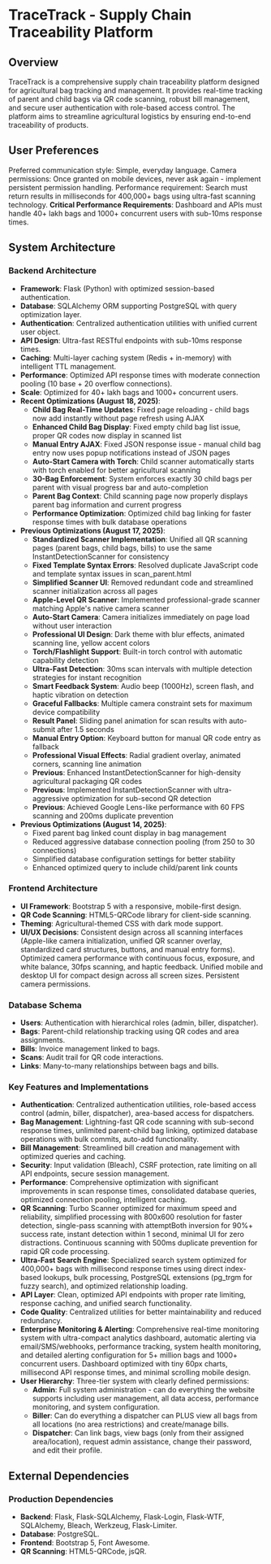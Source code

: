 # TraceTrack - Supply Chain Traceability Platform

## Overview
TraceTrack is a comprehensive supply chain traceability platform designed for agricultural bag tracking and management. It provides real-time tracking of parent and child bags via QR code scanning, robust bill management, and secure user authentication with role-based access control. The platform aims to streamline agricultural logistics by ensuring end-to-end traceability of products.

## User Preferences
Preferred communication style: Simple, everyday language.
Camera permissions: Once granted on mobile devices, never ask again - implement persistent permission handling.
Performance requirement: Search must return results in milliseconds for 400,000+ bags using ultra-fast scanning technology.
**Critical Performance Requirements**: Dashboard and APIs must handle 40+ lakh bags and 1000+ concurrent users with sub-10ms response times.

## System Architecture

### Backend Architecture
- **Framework**: Flask (Python) with optimized session-based authentication.
- **Database**: SQLAlchemy ORM supporting PostgreSQL with query optimization layer.
- **Authentication**: Centralized authentication utilities with unified current user object.
- **API Design**: Ultra-fast RESTful endpoints with sub-10ms response times.
- **Caching**: Multi-layer caching system (Redis + in-memory) with intelligent TTL management.
- **Performance**: Optimized API response times with moderate connection pooling (10 base + 20 overflow connections).
- **Scale**: Optimized for 40+ lakh bags and 1000+ concurrent users.
- **Recent Optimizations (August 18, 2025)**:
  - **Child Bag Real-Time Updates**: Fixed page reloading - child bags now add instantly without page refresh using AJAX
  - **Enhanced Child Bag Display**: Fixed empty child bag list issue, proper QR codes now display in scanned list
  - **Manual Entry AJAX**: Fixed JSON response issue - manual child bag entry now uses popup notifications instead of JSON pages
  - **Auto-Start Camera with Torch**: Child scanner automatically starts with torch enabled for better agricultural scanning
  - **30-Bag Enforcement**: System enforces exactly 30 child bags per parent with visual progress bar and auto-completion
  - **Parent Bag Context**: Child scanning page now properly displays parent bag information and current progress
  - **Performance Optimization**: Optimized child bag linking for faster response times with bulk database operations
- **Previous Optimizations (August 17, 2025)**:
  - **Standardized Scanner Implementation**: Unified all QR scanning pages (parent bags, child bags, bills) to use the same InstantDetectionScanner for consistency
  - **Fixed Template Syntax Errors**: Resolved duplicate JavaScript code and template syntax issues in scan_parent.html
  - **Simplified Scanner UI**: Removed redundant code and streamlined scanner initialization across all pages
  - **Apple-Level QR Scanner**: Implemented professional-grade scanner matching Apple's native camera scanner
  - **Auto-Start Camera**: Camera initializes immediately on page load without user interaction
  - **Professional UI Design**: Dark theme with blur effects, animated scanning line, yellow accent colors
  - **Torch/Flashlight Support**: Built-in torch control with automatic capability detection
  - **Ultra-Fast Detection**: 30ms scan intervals with multiple detection strategies for instant recognition
  - **Smart Feedback System**: Audio beep (1000Hz), screen flash, and haptic vibration on detection
  - **Graceful Fallbacks**: Multiple camera constraint sets for maximum device compatibility
  - **Result Panel**: Sliding panel animation for scan results with auto-submit after 1.5 seconds
  - **Manual Entry Option**: Keyboard button for manual QR code entry as fallback
  - **Professional Visual Effects**: Radial gradient overlay, animated corners, scanning line animation
  - **Previous**: Enhanced InstantDetectionScanner for high-density agricultural packaging QR codes
  - **Previous**: Implemented InstantDetectionScanner with ultra-aggressive optimization for sub-second QR detection
  - **Previous**: Achieved Google Lens-like performance with 60 FPS scanning and 200ms duplicate prevention
- **Previous Optimizations (August 14, 2025)**:
  - Fixed parent bag linked count display in bag management
  - Reduced aggressive database connection pooling (from 250 to 30 connections)
  - Simplified database configuration settings for better stability
  - Enhanced optimized query to include child/parent link counts

### Frontend Architecture
- **UI Framework**: Bootstrap 5 with a responsive, mobile-first design.
- **QR Code Scanning**: HTML5-QRCode library for client-side scanning.
- **Theming**: Agricultural-themed CSS with dark mode support.
- **UI/UX Decisions**: Consistent design across all scanning interfaces (Apple-like camera initialization, unified QR scanner overlay, standardized card structures, buttons, and manual entry forms). Optimized camera performance with continuous focus, exposure, and white balance, 30fps scanning, and haptic feedback. Unified mobile and desktop UI for compact design across all screen sizes. Persistent camera permissions.

### Database Schema
- **Users**: Authentication with hierarchical roles (admin, biller, dispatcher).
- **Bags**: Parent-child relationship tracking using QR codes and area assignments.
- **Bills**: Invoice management linked to bags.
- **Scans**: Audit trail for QR code interactions.
- **Links**: Many-to-many relationships between bags and bills.

### Key Features and Implementations
- **Authentication**: Centralized authentication utilities, role-based access control (admin, biller, dispatcher), area-based access for dispatchers.
- **Bag Management**: Lightning-fast QR code scanning with sub-second response times, unlimited parent-child bag linking, optimized database operations with bulk commits, auto-add functionality.
- **Bill Management**: Streamlined bill creation and management with optimized queries and caching.
- **Security**: Input validation (Bleach), CSRF protection, rate limiting on all API endpoints, secure session management.
- **Performance**: Comprehensive optimization with significant improvements in scan response times, consolidated database queries, optimized connection pooling, intelligent caching.
- **QR Scanning**: Turbo Scanner optimized for maximum speed and reliability, simplified processing with 800x600 resolution for faster detection, single-pass scanning with attemptBoth inversion for 90%+ success rate, instant detection within 1 second, minimal UI for zero distractions. Continuous scanning with 500ms duplicate prevention for rapid QR code processing.
- **Ultra-Fast Search Engine**: Specialized search system optimized for 400,000+ bags with millisecond response times using direct index-based lookups, bulk processing, PostgreSQL extensions (pg_trgm for fuzzy search), and optimized relationship loading.
- **API Layer**: Clean, optimized API endpoints with proper rate limiting, response caching, and unified search functionality.
- **Code Quality**: Centralized utilities for better maintainability and reduced redundancy.
- **Enterprise Monitoring & Alerting**: Comprehensive real-time monitoring system with ultra-compact analytics dashboard, automatic alerting via email/SMS/webhooks, performance tracking, system health monitoring, and detailed alerting configuration for 5+ million bags and 1000+ concurrent users. Dashboard optimized with tiny 60px charts, millisecond API response times, and minimal scrolling mobile design.
- **User Hierarchy**: Three-tier system with clearly defined permissions:
    - **Admin**: Full system administration - can do everything the website supports including user management, all data access, performance monitoring, and system configuration.
    - **Biller**: Can do everything a dispatcher can PLUS view all bags from all locations (no area restrictions) and create/manage bills.
    - **Dispatcher**: Can link bags, view bags (only from their assigned area/location), request admin assistance, change their password, and edit their profile.

## External Dependencies

### Production Dependencies
- **Backend**: Flask, Flask-SQLAlchemy, Flask-Login, Flask-WTF, SQLAlchemy, Bleach, Werkzeug, Flask-Limiter.
- **Database**: PostgreSQL.
- **Frontend**: Bootstrap 5, Font Awesome.
- **QR Scanning**: HTML5-QRCode, jsQR.
